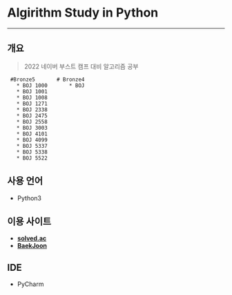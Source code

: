 # Algirithm Study in Python
<hr/>

## 개요
> 2022 네이버 부스트 캠프 대비 알고리즘 공부

```
 #Bronze5       # Bronze4
   * BOJ 1000       * BOJ
   * BOJ 1001
   * BOJ 1008
   * BOJ 1271
   * BOJ 2338
   * BOJ 2475
   * BOJ 2558
   * BOJ 3003
   * BOJ 4101
   * BOJ 4099
   * BOJ 5337
   * BOJ 5338
   * BOJ 5522
```


## 사용 언어
* Python3

## 이용 사이트
* **[solved.ac](https://solved.ac/)**
* **[BaekJoon](https://www.acmicpc.net/)**

## IDE
* PyCharm


